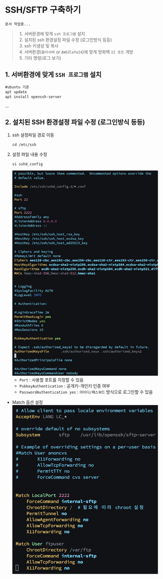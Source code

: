 # SSH/SFTP 구축하기
`문서 작업중...`
> 1. 서버환경에 맞게 `ssh 프로그램` 설치
> 2. 설치된 ssh 환경설정 파일 수정 (로그인방식 등등)
> 3. ssh 키생성 및 복사
> 4. 서버환경(`물리서버` or `AWS`/`Cafe24`)에 맞게 방화벽 `22 포트` 개방
> 5. 기타 명령(로그 보기)


## 1. 서버환경에 맞게 `SSH 프로그램` 설치

  ```shell
  #ubuntu 기준
  apt update
  apt install openssh-server
  ```
 ...

## 2. 설치된 SSH 환경설정 파일 수정 (로그인방식 등등)
1. ssh 설정파일 경로 이동  
    ```shell  
    cd /etc/ssh  
    ```  
2. 설정 파일 내용 수정  
    ```shell
    vi sshd_config
    ```
    ![img_1.png](img_1.png)
    - `Port` : 사용할 포트를 지정할 수 있음
    - `PubkeyAuthentication` : 공개키-개인키 인증 여부
    - `PasswordAuthentication yes` : `아이디/패스워드` 방식으로 로그인할 수 있음

- Match 옵션 설정
  ![img_2.png](img_2.png)

